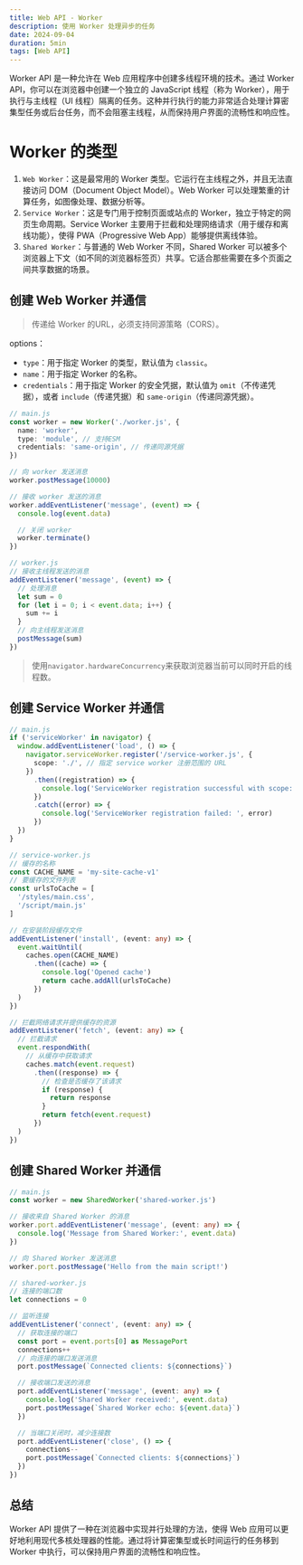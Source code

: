 ```yaml
---
title: Web API - Worker
description: 使用 Worker 处理异步的任务
date: 2024-09-04
duration: 5min
tags: [Web API]
---
```


Worker API 是一种允许在 Web 应用程序中创建多线程环境的技术。通过 Worker API，你可以在浏览器中创建一个独立的 JavaScript 线程（称为 Worker），用于执行与主线程（UI 线程）隔离的任务。这种并行执行的能力非常适合处理计算密集型任务或后台任务，而不会阻塞主线程，从而保持用户界面的流畅性和响应性。

# Worker 的类型

1. `Web Worker`：这是最常用的 Worker 类型。它运行在主线程之外，并且无法直接访问 DOM（Document Object Model）。Web Worker 可以处理繁重的计算任务，如图像处理、数据分析等。
2. `Service Worker`：这是专门用于控制页面或站点的 Worker，独立于特定的网页生命周期。Service Worker 主要用于拦截和处理网络请求（用于缓存和离线功能），使得 PWA（Progressive Web App）能够提供离线体验。
3. `Shared Worker`：与普通的 Web Worker 不同，Shared Worker 可以被多个浏览器上下文（如不同的浏览器标签页）共享。它适合那些需要在多个页面之间共享数据的场景。

## 创建 Web Worker 并通信

> 传递给 Worker 的URL，必须支持同源策略（CORS）。

options：
  - `type`：用于指定 Worker 的类型，默认值为 `classic`。
  - `name`：用于指定 Worker 的名称。
  - `credentials`：用于指定 Worker 的安全凭据，默认值为 `omit`（不传递凭据），或者 `include`（传递凭据）和 `same-origin`（传递同源凭据）。

```ts twoslash
// main.js
const worker = new Worker('./worker.js', {
  name: 'worker',
  type: 'module', // 支持ESM
  credentials: 'same-origin', // 传递同源凭据
})

// 向 worker 发送消息
worker.postMessage(10000)

// 接收 worker 发送的消息
worker.addEventListener('message', (event) => {
  console.log(event.data)

  // 关闭 worker
  worker.terminate()
})
```

```ts twoslash
// worker.js
// 接收主线程发送的消息
addEventListener('message', (event) => {
  // 处理消息
  let sum = 0
  for (let i = 0; i < event.data; i++) {
    sum += i
  }
  // 向主线程发送消息
  postMessage(sum)
})
```

> 使用`navigator.hardwareConcurrency`来获取浏览器当前可以同时开启的线程数。

## 创建 Service Worker 并通信

```ts twoslash
// main.js
if ('serviceWorker' in navigator) {
  window.addEventListener('load', () => {
    navigator.serviceWorker.register('/service-worker.js', {
      scope: './', // 指定 service worker 注册范围的 URL
    })
      .then((registration) => {
        console.log('ServiceWorker registration successful with scope: ', registration.scope)
      })
      .catch((error) => {
        console.log('ServiceWorker registration failed: ', error)
      })
  })
}
```

```ts twoslash
// service-worker.js
// 缓存的名称
const CACHE_NAME = 'my-site-cache-v1'
// 要缓存的文件列表
const urlsToCache = [
  '/styles/main.css',
  '/script/main.js'
]

// 在安装阶段缓存文件
addEventListener('install', (event: any) => {
  event.waitUntil(
    caches.open(CACHE_NAME)
      .then((cache) => {
        console.log('Opened cache')
        return cache.addAll(urlsToCache)
      })
  )
})

// 拦截网络请求并提供缓存的资源
addEventListener('fetch', (event: any) => {
  // 拦截请求
  event.respondWith(
    // 从缓存中获取请求
    caches.match(event.request)
      .then((response) => {
        // 检查是否缓存了该请求
        if (response) {
          return response
        }
        return fetch(event.request)
      })
  )
})
```

## 创建 Shared Worker 并通信

```ts twoslash
// main.js
const worker = new SharedWorker('shared-worker.js')

// 接收来自 Shared Worker 的消息
worker.port.addEventListener('message', (event: any) => {
  console.log('Message from Shared Worker:', event.data)
})

// 向 Shared Worker 发送消息
worker.port.postMessage('Hello from the main script!')
```

```ts twoslash
// shared-worker.js
// 连接的端口数
let connections = 0

// 监听连接
addEventListener('connect', (event: any) => {
  // 获取连接的端口
  const port = event.ports[0] as MessagePort
  connections++
  // 向连接的端口发送消息
  port.postMessage(`Connected clients: ${connections}`)

  // 接收端口发送的消息
  port.addEventListener('message', (event: any) => {
    console.log('Shared Worker received:', event.data)
    port.postMessage(`Shared Worker echo: ${event.data}`)
  })

  // 当端口关闭时，减少连接数
  port.addEventListener('close', () => {
    connections--
    port.postMessage(`Connected clients: ${connections}`)
  })
})
```

## 总结
Worker API 提供了一种在浏览器中实现并行处理的方法，使得 Web 应用可以更好地利用现代多核处理器的性能。通过将计算密集型或长时间运行的任务移到 Worker 中执行，可以保持用户界面的流畅性和响应性。
